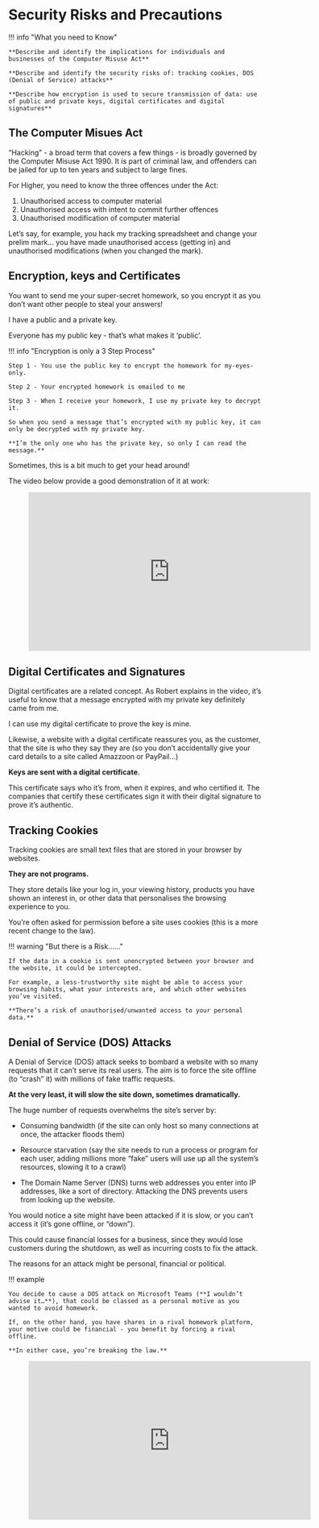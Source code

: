 # Security Risks and Precautions

!!! info "What you need to Know"

    **Describe and identify the implications for individuals and businesses of the Computer Misuse Act**

    **Describe and identify the security risks of: tracking cookies, DOS (Denial of Service) attacks**

    **Describe how encryption is used to secure transmission of data: use of public and private keys, digital certificates and digital signatures**

## The Computer Misues Act

“Hacking” - a broad term that covers a few things - is broadly governed by the Computer Misuse Act 1990. It is part of criminal law, and offenders can be jailed for up to ten years and subject to large fines.

For Higher, you need to know the three offences under the Act:

1.	Unauthorised access to computer material
2.	Unauthorised access with intent to commit further offences
3.	Unauthorised modification of computer material

Let’s say, for example, you hack my tracking spreadsheet and change your prelim mark… you have made unauthorised access (getting in) and unauthorised modifications (when you changed the mark).

## Encryption, keys and Certificates

You want to send me your super-secret homework, so you encrypt it as you don’t want other people to steal your answers! 

I have a public and a private key. 

Everyone has my public key - that’s what makes it ‘public’. 

!!! info "Encryption is only a 3 Step Process"

    Step 1 - You use the public key to encrypt the homework for my-eyes-only. 

    Step 2 - Your encrypted homework is emailed to me

    Step 3 - When I receive your homework, I use my private key to decrypt it. 

    So when you send a message that’s encrypted with my public key, it can only be decrypted with my private key. 

    **I’m the only one who has the private key, so only I can read the message.**

Sometimes, this is a bit much to get your head around!

The video below provide a good demonstration of it at work:

<figure markdown="span">

<iframe width="560" height="315" src="https://www.youtube.com/embed/GSIDS_lvRv4?si=SS7san8FQQ7bEBpG" title="YouTube video player" frameborder="0" allow="accelerometer; autoplay; clipboard-write; encrypted-media; gyroscope; picture-in-picture; web-share" referrerpolicy="strict-origin-when-cross-origin" allowfullscreen></iframe>

</figure>

## Digital Certificates and Signatures

Digital certificates are a related concept. As Robert explains in the video, it’s useful to know that a message encrypted with my private key definitely came from me. 

I can use my digital certificate to prove the key is mine. 

Likewise, a website with a digital certificate reassures you, as the customer, that the site is who they say they are (so you don’t accidentally give your card details to a site called Amazzoon or PayPail...)

**Keys are sent with a digital certificate.**

This certificate says who it’s from, when it expires, and who certified it. The companies that certify these certificates sign it with their digital signature to prove it’s authentic.

## Tracking Cookies

Tracking cookies are small text files that are stored in your browser by websites. 

**They are not programs.**

They store details like your log in, your viewing history, products you have shown an interest in, or other data that personalises the browsing experience to you.

You’re often asked for permission before a site uses cookies (this is a more recent change to the law).

!!! warning "But there is a Risk......"

    If the data in a cookie is sent unencrypted between your browser and the website, it could be intercepted. 

    For example, a less-trustworthy site might be able to access your browsing habits, what your interests are, and which other websites you’ve visited. 

    **There’s a risk of unauthorised/unwanted access to your personal data.**

## Denial of Service (DOS) Attacks

A Denial of Service (DOS) attack seeks to bombard a website with so many requests that it can’t serve its real users. The aim is to force the site offline (to “crash” it) with millions of fake traffic requests. 

**At the very least, it will slow the site down, sometimes dramatically.**

The huge number of requests overwhelms the site’s server by:

* Consuming bandwidth (if the site can only host so many connections at once, the attacker floods them)

* Resource starvation (say the site needs to run a process or program for each user, adding millions more “fake” users will use up all the system’s resources, slowing it to a crawl)

* The Domain Name Server (DNS) turns web addresses you enter into IP addresses, like a sort of directory. Attacking the DNS prevents users from looking up the website.

You would notice a site might have been attacked if it is slow, or you can’t access it (it’s gone offline, or “down”). 

This could cause financial losses for a business, since they would lose customers during the shutdown, as well as incurring costs to fix the attack.

The reasons for an attack might be personal, financial or political. 

!!! example 

    You decide to cause a DOS attack on Microsoft Teams (**I wouldn’t advise it…**), that could be classed as a personal motive as you wanted to avoid homework. 

    If, on the other hand, you have shares in a rival homework platform, your motive could be financial - you benefit by forcing a rival offline. 

    **In either case, you’re breaking the law.**

<figure markdown="span">

<iframe width="560" height="315" src="https://www.youtube.com/embed/BcDZS7iYNsA?si=7V5CtP6F4kJKNpLf" title="YouTube video player" frameborder="0" allow="accelerometer; autoplay; clipboard-write; encrypted-media; gyroscope; picture-in-picture; web-share" referrerpolicy="strict-origin-when-cross-origin" allowfullscreen></iframe>

</figure>

